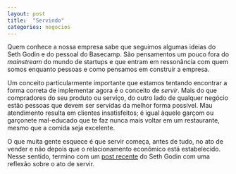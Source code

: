 ```yaml
---
layout: post
title:  "Servindo"
categories: negocios
---
```


Quem conhece a nossa empresa sabe que seguimos algumas ideias do Seth Godin e do pessoal do Basecamp. São pensamentos um pouco fora do _mainstream_ do mundo de startups e que entram em ressonância com quem somos enquanto pessoas e como pensamos em construir a empresa.

Um conceito particularmente importante que estamos tentando encontrar a forma correta de implementar agora é o conceito de _servir_. Mais do que compradores do seu produto ou serviço, do outro lado de qualquer negócio estão pessoas que devem ser servidas da melhor forma possível. Mau atendimento resulta em clientes insatisfeitos; é igual àquele garçom ou garçonete mal-educado que te faz nunca mais voltar em um restaurante, mesmo que a comida seja excelente.

O que muita gente esquece é que servir começa, antes de tudo, no ato de vender e não depois que o relacionamento econômico está estabelecido. Nesse sentido, termino com um [post recente](https://seths.blog/2018/12/seeing-whats-right-in-front-you/) do Seth Godin com uma reflexão sobre o ato de servir.